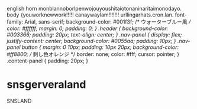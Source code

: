 english horn
monblannoborlpenwojouyoushitaiotonaninaritaimonodayo.
body {youworknewwork!!!!!
  canaywaylam!!!!!!!
  urllingarhats.cron.lan.
    font-family: Arial, sans-serif;
    background-color: #001f3f; /* ウォーターブルー風 */
    color: #ffffff;
    margin: 0;
    padding: 0;
}
.header {
    background-color: #003366;
    padding: 20px;
    text-align: center;
}
.nav-panel {
    display: flex;
    justify-content: center;
    background-color: #0055aa;
    padding: 10px;
}
.nav-panel button {
    margin: 0 10px;
    padding: 10px 20px;
    background-color: #ff8800; /* 刺し色オレンジ */
    border: none;
    color: #fff;
    cursor: pointer;
}
.content-panel {
    padding: 20px;
}

# snsgerveraland
SNSLAND
